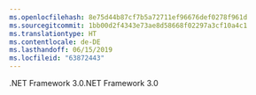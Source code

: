```yaml
---
ms.openlocfilehash: 8e75d44b87cf7b5a72711ef96676def0278f961d
ms.sourcegitcommit: 1bb00d2f4343e73ae8d58668f02297a3cf10a4c1
ms.translationtype: HT
ms.contentlocale: de-DE
ms.lasthandoff: 06/15/2019
ms.locfileid: "63872443"
---
```

<span data-ttu-id="c85d8-101">.NET Framework 3.0</span><span class="sxs-lookup"><span data-stu-id="c85d8-101">.NET Framework 3.0</span></span>